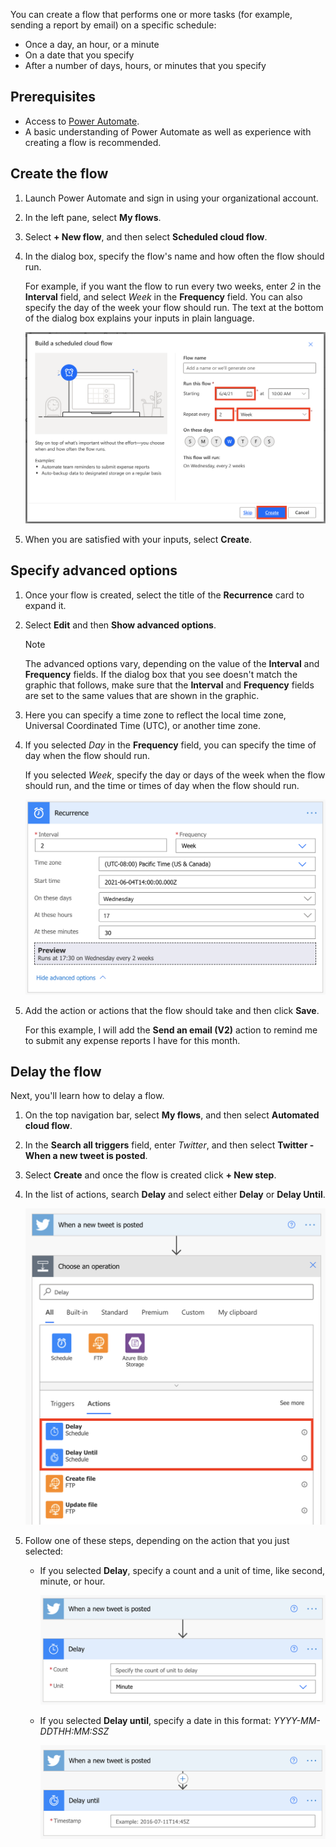 You can create a flow that performs one or more tasks (for example, sending a report by email) on a specific schedule:

* Once a day, an hour, or a minute
* On a date that you specify
* After a number of days, hours, or minutes that you specify

## Prerequisites

* Access to [Power Automate](https://flow.microsoft.com/?azure-portal=true).
* A basic understanding of Power Automate as well as experience with creating a flow is recommended.

## Create the flow

1. Launch Power Automate and sign in using your organizational account.

1. In the left pane, select **My flows**.

1. Select **+ New flow**, and then select **Scheduled cloud flow**.

1. In the dialog box, specify the flow's name and how often the flow should run.

    For example, if you want the flow to run every two weeks, enter *2* in the **Interval** field, and select *Week* in the **Frequency** field. You can also specify the day of the week your flow should run. The text at the bottom of the dialog box explains your inputs in plain language.

    ![Screenshot of the Build a scheduled flow dialog with the recurrence settings under Run this flow highlighted and the Create button highlighted.](../media/specify-recurrence.png)

1. When you are satisfied with your inputs, select **Create**.

## Specify advanced options

1. Once your flow is created, select the title of the **Recurrence** card to expand it.

1. Select **Edit** and then **Show advanced options**.

    > [!NOTE]
    > The advanced options vary, depending on the value of the **Interval** and **Frequency** fields. If the dialog box that you see doesn't match the graphic that follows, make sure that the **Interval** and **Frequency** fields are set to the same values that are shown in the graphic.

1. Here you can specify a time zone to reflect the local time zone, Universal Coordinated Time (UTC), or another time zone.

1. If you selected *Day* in the **Frequency** field, you can specify the time of day when the flow should run.

    If you selected *Week*, specify the day or days of the week when the flow should run, and the time or times of day when the flow should run.

    ![Interval--2, Frequency--Week, Time zone--Pacific, Start time--2018-01-01T12:00Z, On these days--Wednesday, At these hours--17, and At these minutes--30.](../media/advanced-options.png)

1. Add the action or actions that the flow should take and then click **Save**.

    For this example, I will add the **Send an email (V2)** action to remind me to submit any expense reports I have for this month.

## Delay the flow

Next, you'll learn how to delay a flow.

1. On the top navigation bar, select **My flows**, and then select **Automated cloud flow**.

1. In the **Search all triggers** field, enter *Twitter*, and then select **Twitter - When a new tweet is posted**.

1. Select **Create** and once the flow is created click **+ New step**.

1. In the list of actions, search **Delay** and select either **Delay** or **Delay Until**.

    ![Screenshot of Choose an action showing search results for delay with Delay Schedule and Delay Until Schedule highlighted.](../media/add-delay.png)

1. Follow one of these steps, depending on the action that you just selected:

    * If you selected **Delay**, specify a count and a unit of time, like second, minute, or hour.

        ![Screenshot of the Delay action showing Count (Specify the count of unit to delay) and Unit (Minute) options.](../media/delay.png)

    * If you selected **Delay until**, specify a date in this format: *YYYY-MM-DDTHH:MM:SSZ*

        ![Screenshot of the Delay until action showing one Timestamp option (Example: 2021-07-11T14:45Z).](../media/delay-until.png)
